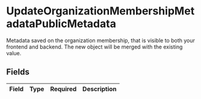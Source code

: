 # UpdateOrganizationMembershipMetadataPublicMetadata

Metadata saved on the organization membership, that is visible to both your frontend and backend.
The new object will be merged with the existing value.


## Fields

| Field       | Type        | Required    | Description |
| ----------- | ----------- | ----------- | ----------- |